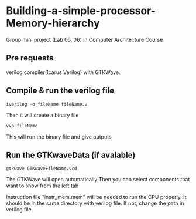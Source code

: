 # Building-a-simple-processor-Memory-hierarchy
Group mini project (Lab 05, 06) in Computer Architecture Course

## Pre requests
verilog compiler(Icarus Verilog) with GTKWave.

## Compile & run the verilog file

`iverilog -o fileName fileName.v`

Then it will create a binary file

`vvp fileName`

This will run the binary file and give outputs

## Run the GTKwaveData (if avalable)

`gtkwave GTKwaveFileName.vcd`

The GTKWave will open automatically
Then you can select components that want to show from the left tab

Instruction file "instr_mem.mem" will be needed to run the CPU properly.
It should be in the same directory with verilog file. If not, change the path in verilog file.
